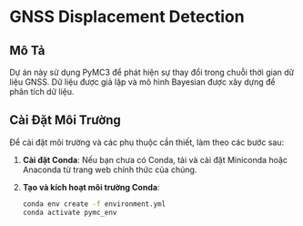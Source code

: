 # GNSS Displacement Detection

## Mô Tả

Dự án này sử dụng PyMC3 để phát hiện sự thay đổi trong chuỗi thời gian dữ liệu GNSS. Dữ liệu được giả lập và mô hình Bayesian được xây dựng để phân tích dữ liệu.

## Cài Đặt Môi Trường

Để cài đặt môi trường và các phụ thuộc cần thiết, làm theo các bước sau:

1. **Cài đặt Conda**: Nếu bạn chưa có Conda, tải và cài đặt Miniconda hoặc Anaconda từ trang web chính thức của chúng.

2. **Tạo và kích hoạt môi trường Conda**:

   ```bash
   conda env create -f environment.yml
   conda activate pymc_env
